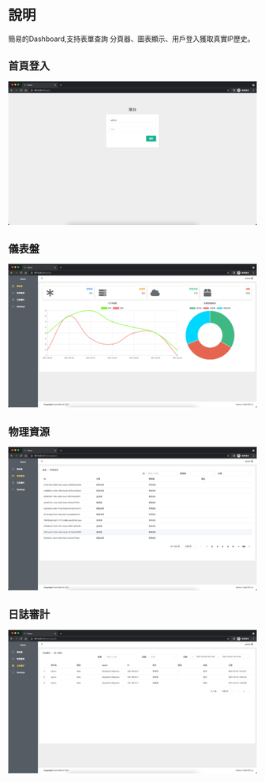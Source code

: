 
# 說明
簡易的Dashboard,支持表單查詢 分頁器、圖表顯示、用戶登入獲取真實IP歷史。

## 首頁登入

![](assets/img_3.png)

## 儀表盤
![](assets/img.png)

## 物理資源
![](assets/img_1.png)

## 日誌審計
![](assets/img_2.png)
